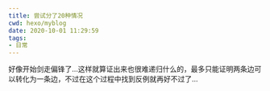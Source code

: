 ```yaml
---
title: 尝试分了20种情况
cwd: hexo/myblog
date: 2020-10-01 11:29:59
tags:
- 日常
---
```


好像开始剑走偏锋了...这样就算证出来也很难递归什么的，最多只能证明两条边可以转化为一条边，不过在这个过程中找到反例就再好不过了...

